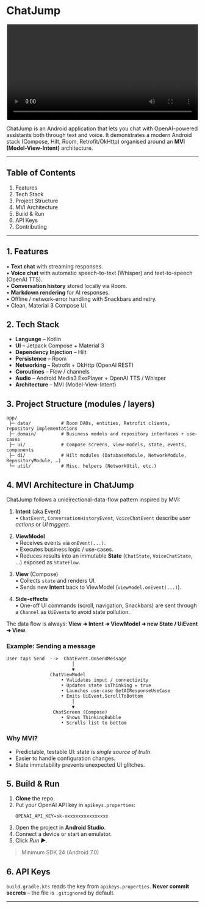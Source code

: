 # ChatJump

<div align="center">
  <video src="https://github.com/user-attachments/assets/5db33177-59aa-45d1-a8c2-32b4a94b7199" controls width="500"></video>
</div>

ChatJump is an Android application that lets you chat with OpenAI-powered assistants both through text and voice.  It demonstrates a modern Android stack (Compose, Hilt, Room, Retrofit/OkHttp) organised around an **MVI (Model-View-Intent)** architecture.

---

## Table of Contents
1.  Features
2.  Tech Stack
3.  Project Structure
4.  MVI Architecture
5.  Build & Run
6.  API Keys
7.  Contributing

---

## 1. Features  
•  **Text chat** with streaming responses.  
•  **Voice chat** with automatic speech-to-text (Whisper) and text-to-speech (OpenAI TTS).  
•  **Conversation history** stored locally via Room.  
•  **Markdown rendering** for AI responses.  
•  Offline / network-error handling with Snackbars and retry.  
•  Clean, Material 3 Compose UI.

## 2. Tech Stack
* **Language** – Kotlin  
* **UI** – Jetpack Compose + Material 3  
* **Dependency Injection** – Hilt  
* **Persistence** – Room  
* **Networking** – Retrofit + OkHttp (OpenAI REST)  
* **Coroutines** – Flow / channels  
* **Audio** – Android Media3 ExoPlayer + OpenAI TTS / Whisper  
* **Architecture** – MVI (Model-View-Intent)

## 3. Project Structure (modules / layers)
```
app/
 ├─ data/           # Room DAOs, entities, Retrofit clients, repository implementations
 ├─ domain/         # Business models and repository interfaces + use-cases
 ├─ ui/             # Compose screens, view-models, state, events, components
 ├─ di/             # Hilt modules (DatabaseModule, NetworkModule, RepositoryModule, …)
 └─ util/           # Misc. helpers (NetworkUtil, etc.)
```

## 4. MVI Architecture in ChatJump
ChatJump follows a unidirectional-data-flow pattern inspired by MVI:

1. **Intent** (aka Event)  
   • `ChatEvent`, `ConversationHistoryEvent`, `VoiceChatEvent` describe *user actions* or *UI triggers*.

2. **ViewModel**  
   • Receives events via `onEvent(...)`.  
   • Executes business logic / use-cases.  
   • Reduces results into an immutable **State** (`ChatState`, `VoiceChatState`, …) exposed as `StateFlow`.

3. **View** (Compose)  
   • Collects `state` and renders UI.  
   • Sends new **Intent** back to ViewModel (`viewModel.onEvent(...)`).

4. **Side-effects**  
   • One-off UI commands (scroll, navigation, Snackbars) are sent through a `Channel` as `UiEvent`s to avoid state pollution.

The data flow is always: **View ➜ Intent ➜ ViewModel ➜ new State / UiEvent ➜ View**.

### Example: Sending a message
```
User taps Send  -->  ChatEvent.OnSendMessage
                        │
                        ▼
                ChatViewModel
                    • Validates input / connectivity
                    • Updates state isThinking = true
                    • Launches use-case GetAIResponseUseCase
                    • Emits UiEvent.ScrollToBottom
                        │
                        ▼
                 ChatScreen (Compose)
                    • Shows ThinkingBubble
                    • Scrolls list to bottom
```

### Why MVI?
* Predictable, testable UI: state is *single source of truth*.
* Easier to handle configuration changes.
* State immutability prevents unexpected UI glitches.

## 5. Build & Run
1.  **Clone** the repo.  
2.  Put your OpenAI API key in `apikeys.properties`:
    ```properties
    OPENAI_API_KEY=sk-xxxxxxxxxxxxxxxx
    ```
3.  Open the project in **Android Studio**.  
4.  Connect a device or start an emulator.  
5.  Click *Run ▶️*.

> Minimum SDK 24 (Android 7.0)

## 6. API Keys
`build.gradle.kts` reads the key from `apikeys.properties`. **Never commit secrets** – the file is `.gitignore`d by default.

---

